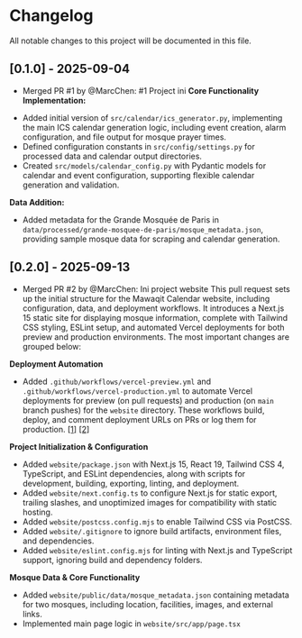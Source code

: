 # Changelog

All notable changes to this project will be documented in this file.

## [0.1.0] - 2025-09-04
- Merged PR #1 by @MarcChen: #1 Project ini
**Core Functionality Implementation:**

* Added initial version of `src/calendar/ics_generator.py`, implementing the main ICS calendar generation logic, including event creation, alarm configuration, and file output for mosque prayer times.
* Defined configuration constants in `src/config/settings.py` for processed data and calendar output directories.
* Created `src/models/calendar_config.py` with Pydantic models for calendar and event configuration, supporting flexible calendar generation and validation.

**Data Addition:**

* Added metadata for the Grande Mosquée de Paris in `data/processed/grande-mosquee-de-paris/mosque_metadata.json`, providing sample mosque data for scraping and calendar generation.

## [0.2.0] - 2025-09-13
- Merged PR #2 by @MarcChen: Ini project website 
This pull request sets up the initial structure for the Mawaqit Calendar website, including configuration, data, and deployment workflows. It introduces a Next.js 15 static site for displaying mosque information, complete with Tailwind CSS styling, ESLint setup, and automated Vercel deployments for both preview and production environments. The most important changes are grouped below:

**Deployment Automation**

* Added `.github/workflows/vercel-preview.yml` and `.github/workflows/vercel-production.yml` to automate Vercel deployments for preview (on pull requests) and production (on `main` branch pushes) for the `website` directory. These workflows build, deploy, and comment deployment URLs on PRs or log them for production. [[1]](diffhunk://#diff-15b5b68513ac87f8c89235c00cca78613c5187407ba33ad9a6fe7d07115d8238R1-R67) [[2]](diffhunk://#diff-19cb09ef186f9bfbe37a41e4744e63bf4296b059c6b19e22dcec2b8c9b237392R1-R71)

**Project Initialization & Configuration**

* Added `website/package.json` with Next.js 15, React 19, Tailwind CSS 4, TypeScript, and ESLint dependencies, along with scripts for development, building, exporting, linting, and deployment.
* Added `website/next.config.ts` to configure Next.js for static export, trailing slashes, and unoptimized images for compatibility with static hosting.
* Added `website/postcss.config.mjs` to enable Tailwind CSS via PostCSS.
* Added `website/.gitignore` to ignore build artifacts, environment files, and dependencies.
* Added `website/eslint.config.mjs` for linting with Next.js and TypeScript support, ignoring build and dependency folders.

**Mosque Data & Core Functionality**

* Added `website/public/data/mosque_metadata.json` containing metadata for two mosques, including location, facilities, images, and external links.
* Implemented main page logic in `website/src/app/page.tsx`

